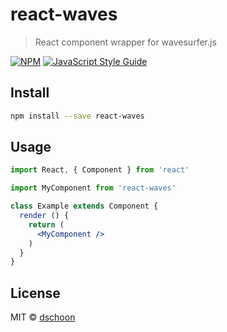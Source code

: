 # react-waves

> React component wrapper for wavesurfer.js

[![NPM](https://img.shields.io/npm/v/react-waves.svg)](https://www.npmjs.com/package/react-waves) [![JavaScript Style Guide](https://img.shields.io/badge/code_style-standard-brightgreen.svg)](https://standardjs.com)

## Install

```bash
npm install --save react-waves
```

## Usage

```jsx
import React, { Component } from 'react'

import MyComponent from 'react-waves'

class Example extends Component {
  render () {
    return (
      <MyComponent />
    )
  }
}
```

## License

MIT © [dschoon](https://github.com/dschoon)
